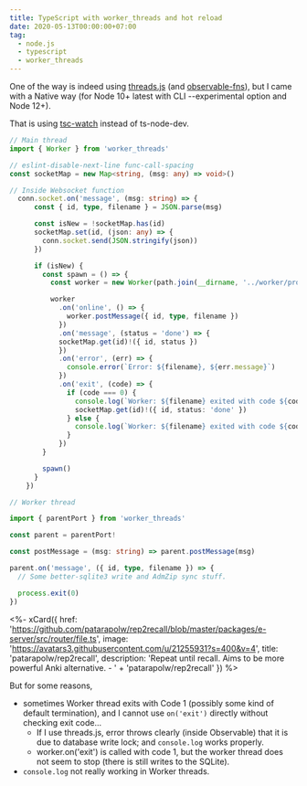 ```yaml
---
title: TypeScript with worker_threads and hot reload
date: 2020-05-13T00:00:00+07:00
tag:
  - node.js
  - typescript
  - worker_threads
---
```


One of the way is indeed using [threads.js](https://threads.js.org/) (and [observable-fns](https://github.com/andywer/observable-fns)), but I came with a Native way (for Node 10+ latest with CLI --experimental option and Node 12+).

That is using [tsc-watch](https://github.com/gilamran/tsc-watch) instead of ts-node-dev.

<!-- excerpt_separator -->

```ts
// Main thread
import { Worker } from 'worker_threads'

// eslint-disable-next-line func-call-spacing
const socketMap = new Map<string, (msg: any) => void>()

// Inside Websocket function
  conn.socket.on('message', (msg: string) => {
      const { id, type, filename } = JSON.parse(msg)

      const isNew = !socketMap.has(id)
      socketMap.set(id, (json: any) => {
        conn.socket.send(JSON.stringify(json))
      })

      if (isNew) {
        const spawn = () => {
          const worker = new Worker(path.join(__dirname, '../worker/process-upload.js'))

          worker
            .on('online', () => {
              worker.postMessage({ id, type, filename })
            })
            .on('message', (status = 'done') => {
            socketMap.get(id)!({ id, status })
            })
            .on('error', (err) => {
              console.error(`Error: ${filename}, ${err.message}`)
            })
            .on('exit', (code) => {
              if (code === 0) {
                console.log(`Worker: ${filename} exited with code ${code}`)
                socketMap.get(id)!({ id, status: 'done' })
              } else {
                console.log(`Worker: ${filename} exited with code ${code}`)
              }
            })
        }

        spawn()
      }
    })
```

```ts
// Worker thread

import { parentPort } from 'worker_threads'

const parent = parentPort!

const postMessage = (msg: string) => parent.postMessage(msg)

parent.on('message', ({ id, type, filename }) => {
  // Some better-sqlite3 write and AdmZip sync stuff.

  process.exit(0)
})
```

<%- xCard({
  href: 'https://github.com/patarapolw/rep2recall/blob/master/packages/e-server/src/router/file.ts',
  image: 'https://avatars3.githubusercontent.com/u/21255931?s=400&v=4',
  title: 'patarapolw/rep2recall',
  description: 'Repeat until recall. Aims to be more powerful Anki alternative. - '
    + 'patarapolw/rep2recall'
}) %>

But for some reasons,

- sometimes Worker thread exits with Code 1 (possibly some kind of default termination), and I cannot use `on('exit')` directly without checking exit code...
  - If I use threads.js, error throws clearly (inside Observable) that it is due to database write lock; and `console.log` works properly.
  - worker.on('exit') is called with code 1, but the worker thread does not seem to stop (there is still writes to the SQLite).
- `console.log` not really working in Worker threads.

